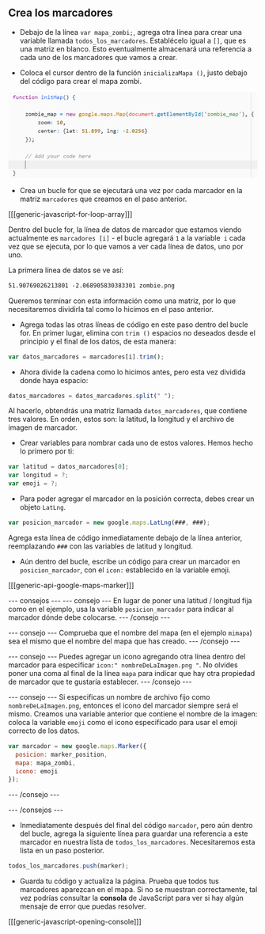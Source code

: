 ## Crea los marcadores

+ Debajo de la línea `var mapa_zombi;`, agrega otra línea para crear una variable llamada `todos_los_marcadores`. Establécelo igual a `[]`, que es una matriz en blanco. Esto eventualmente almacenará una referencia a cada uno de los marcadores que vamos a crear.

+ Coloca el cursor dentro de la función `inicializaMapa ()`, justo debajo del código para crear el mapa zombi.

![Añade el código del marcador aquí](images/add-marker-code.png)

+ Crea un bucle for que se ejecutará una vez por cada marcador en la matriz `marcadores` que creamos en el paso anterior. 

[[[generic-javascript-for-loop-array]]]

Dentro del bucle for, la línea de datos de marcador que estamos viendo actualmente es `marcadores [i]` - el bucle agregará `1` a la variable` i` cada vez que se ejecuta, por lo que vamos a ver cada línea de datos, uno por uno.

La primera línea de datos se ve así:

```html
51.90769026213801 -2.068905830383301 zombie.png
```

Queremos terminar con esta información como una matriz, por lo que necesitaremos dividirla tal como lo hicimos en el paso anterior.

+ Agrega todas las otras líneas de código en este paso dentro del bucle for. En primer lugar, elimina con `trim ()` espacios no deseados desde el principio y el final de los datos, de esta manera:

```JavaScript
var datos_marcadores = marcadores[i].trim();
```

+ Ahora divide la cadena como lo hicimos antes, pero esta vez dividida donde haya espacio:

```JavaScript
datos_marcadores = datos_marcadores.split(" ");
```

Al hacerlo, obtendrás una matriz llamada `datos_marcadores`, que contiene tres valores. En orden, estos son: la latitud, la longitud y el archivo de imagen de marcador.

+ Crear variables para nombrar cada uno de estos valores. Hemos hecho lo primero por ti:

```JavaScript
var latitud = datos_marcadores[0];
var longitud = ?;
var emoji = ?;
```

+ Para poder agregar el marcador en la posición correcta, debes crear un objeto `LatLng`.

```JavaScript
var posicion_marcador = new google.maps.LatLng(###, ###);
```

Agrega esta línea de código inmediatamente debajo de la línea anterior, reemplazando `###` con las variables de latitud y longitud.

+ Aún dentro del bucle, escribe un código para crear un marcador en `posicion_marcador`, con el `icon:` establecido en la variable emoji.

[[[generic-api-google-maps-marker]]]

--- consejos ---
--- consejo ---
En lugar de poner una latitud / longitud fija como en el ejemplo, usa la variable `posicion_marcador` para indicar al marcador dónde debe colocarse.
--- /consejo ---

--- consejo ---
Comprueba que el nombre del mapa (en el ejemplo `mimapa`) sea el mismo que el nombre del mapa que has creado.
--- /consejo ---

--- consejo ---
Puedes agregar un icono agregando otra línea dentro del marcador para especificar `icon:" nombreDeLaImagen.png "`. No olvides poner una coma al final de la línea `mapa` para indicar que hay otra propiedad de marcador que te gustaría establecer.
--- /consejo ---

--- consejo ---
Si especificas un nombre de archivo fijo como `nombreDeLaImagen.png`, entonces el icono del marcador siempre será el mismo. Creamos una variable anterior que contiene el nombre de la imagen: coloca la variable `emoji` como el icono especificado para usar el emoji correcto de los datos.

```JavaScript
var marcador = new google.maps.Marker({
  posicion: marker_position,
  mapa: mapa_zombi,
  icono: emoji
});
```
--- /consejo ---

--- /consejos ---

+ Inmediatamente después del final del código `marcador`, pero aún dentro del bucle, agrega la siguiente línea para guardar una referencia a este marcador en nuestra lista de `todos_los_marcadores`. Necesitaremos esta lista en un paso posterior.

```JavaScript
todos_los_marcadores.push(marker);
```

+ Guarda tu código y actualiza la página. Prueba que todos tus marcadores aparezcan en el mapa. Si no se muestran correctamente, tal vez podrías consultar la **consola** de JavaScript para ver si hay algún mensaje de error que puedas resolver.

[[[generic-javascript-opening-console]]]

